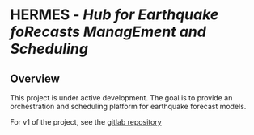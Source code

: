 # HERMES - *Hub for Earthquake foRecasts ManagEment and Scheduling*


## Overview
This project is under active development. The goal is to provide an orchestration and scheduling platform for earthquake forecast models. 

For v1 of the project, see the [gitlab repository](https://gitlab.seismo.ethz.ch/indu/rt-ramsis)